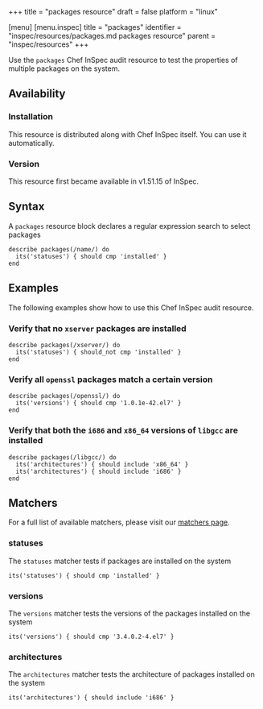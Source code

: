 +++
title = "packages resource"
draft = false
platform = "linux"

[menu]
  [menu.inspec]
    title = "packages"
    identifier = "inspec/resources/packages.md packages resource"
    parent = "inspec/resources"
+++


Use the `packages` Chef InSpec audit resource to test the properties of multiple packages on the system.


## Availability

### Installation

This resource is distributed along with Chef InSpec itself. You can use it automatically.

### Version

This resource first became available in v1.51.15 of InSpec.

## Syntax

A `packages` resource block declares a regular expression search to select packages

    describe packages(/name/) do
      its('statuses') { should cmp 'installed' }
    end


## Examples

The following examples show how to use this Chef InSpec audit resource.

### Verify that no `xserver` packages are installed

    describe packages(/xserver/) do
      its('statuses') { should_not cmp 'installed' }
    end

### Verify all `openssl` packages match a certain version

    describe packages(/openssl/) do
      its('versions') { should cmp '1.0.1e-42.el7' }
    end

### Verify that both the `i686` and `x86_64` versions of `libgcc` are installed

    describe packages(/libgcc/) do
      its('architectures') { should include 'x86_64' }
      its('architectures') { should include 'i686' }
    end


## Matchers

For a full list of available matchers, please visit our [matchers page](https://www.inspec.io/docs/reference/matchers/).

### statuses

The `statuses` matcher tests if packages are installed on the system

    its('statuses') { should cmp 'installed' }

### versions

The `versions` matcher tests the versions of the packages installed on the system

    its('versions') { should cmp '3.4.0.2-4.el7' }

### architectures

The `architectures` matcher tests the architecture of packages installed on the system

    its('architectures') { should include 'i686' }
